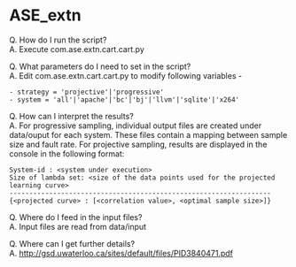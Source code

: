 # ASE_extn

Q. How do I run the script?\
A. Execute com.ase.extn.cart.cart.py

Q. What parameters do I need to set in the script?\
A. Edit com.ase.extn.cart.cart.py to modify following variables -

	- strategy = 'projective'|'progressive'
	- system = 'all'|'apache'|'bc'|'bj'|'llvm'|'sqlite'|'x264'

Q. How can I interpret the results?\
A. For progressive sampling, individual output files are created under data/ouput for each system. These files contain a mapping between sample size and fault rate.
   For projective sampling, results are displayed in the console in the following format:
	
	System-id : <system under execution>
	Size of lambda set: <size of the data points used for the projected learning curve>
	------------------------------------------------------------------
	{<projected curve> : [<correlation value>, <optimal sample size>]}


Q. Where do I feed in the input files?\
A. Input files are read from data/input

Q. Where can I get further details?\
A. http://gsd.uwaterloo.ca/sites/default/files/PID3840471.pdf